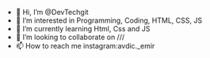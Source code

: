 - 👋 Hi, I’m @DevTechgit
- 👀 I’m interested in Programming, Coding, HTML, CSS, JS
- 🌱 I’m currently learning Html, Css and JS
- 💞️ I’m looking to collaborate on ///
- 📫 How to reach me instagram:avdic._emir

<!---
DevTechgit/DevTechgit is a ✨ special ✨ repository because its `README.md` (this file) appears on your GitHub profile.
You can click the Preview link to take a look at your changes.
--->

